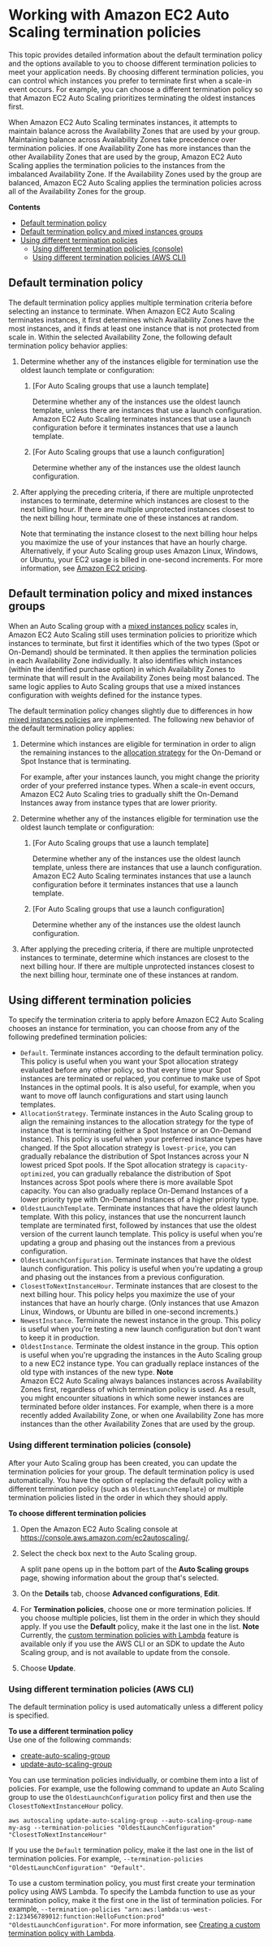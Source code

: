 # Working with Amazon EC2 Auto Scaling termination policies<a name="ec2-auto-scaling-termination-policies"></a>

This topic provides detailed information about the default termination policy and the options available to you to choose different termination policies to meet your application needs\. By choosing different termination policies, you can control which instances you prefer to terminate first when a scale\-in event occurs\. For example, you can choose a different termination policy so that Amazon EC2 Auto Scaling prioritizes terminating the oldest instances first\. 

When Amazon EC2 Auto Scaling terminates instances, it attempts to maintain balance across the Availability Zones that are used by your group\. Maintaining balance across Availability Zones take precedence over termination policies\. If one Availability Zone has more instances than the other Availability Zones that are used by the group, Amazon EC2 Auto Scaling applies the termination policies to the instances from the imbalanced Availability Zone\. If the Availability Zones used by the group are balanced, Amazon EC2 Auto Scaling applies the termination policies across all of the Availability Zones for the group\.

**Contents**
+ [Default termination policy](#default-termination-policy)
+ [Default termination policy and mixed instances groups](#default-termination-policy-mixed-instances-groups)
+ [Using different termination policies](#custom-termination-policy)
  + [Using different termination policies \(console\)](#custom-termination-policy-console)
  + [Using different termination policies \(AWS CLI\)](#custom-termination-policy-cli)

## Default termination policy<a name="default-termination-policy"></a>

The default termination policy applies multiple termination criteria before selecting an instance to terminate\. When Amazon EC2 Auto Scaling terminates instances, it first determines which Availability Zones have the most instances, and it finds at least one instance that is not protected from scale in\. Within the selected Availability Zone, the following default termination policy behavior applies:

1. Determine whether any of the instances eligible for termination use the oldest launch template or configuration:

   1. \[For Auto Scaling groups that use a launch template\]

      Determine whether any of the instances use the oldest launch template, unless there are instances that use a launch configuration\. Amazon EC2 Auto Scaling terminates instances that use a launch configuration before it terminates instances that use a launch template\.

   1. \[For Auto Scaling groups that use a launch configuration\]

      Determine whether any of the instances use the oldest launch configuration\. 

1. After applying the preceding criteria, if there are multiple unprotected instances to terminate, determine which instances are closest to the next billing hour\. If there are multiple unprotected instances closest to the next billing hour, terminate one of these instances at random\.

   Note that terminating the instance closest to the next billing hour helps you maximize the use of your instances that have an hourly charge\. Alternatively, if your Auto Scaling group uses Amazon Linux, Windows, or Ubuntu, your EC2 usage is billed in one\-second increments\. For more information, see [Amazon EC2 pricing](https://aws.amazon.com/ec2/pricing/)\.

## Default termination policy and mixed instances groups<a name="default-termination-policy-mixed-instances-groups"></a>

When an Auto Scaling group with a [mixed instances policy](asg-purchase-options.md) scales in, Amazon EC2 Auto Scaling still uses termination policies to prioritize which instances to terminate, but first it identifies which of the two types \(Spot or On\-Demand\) should be terminated\. It then applies the termination policies in each Availability Zone individually\. It also identifies which instances \(within the identified purchase option\) in which Availability Zones to terminate that will result in the Availability Zones being most balanced\. The same logic applies to Auto Scaling groups that use a mixed instances configuration with weights defined for the instance types\. 

The default termination policy changes slightly due to differences in how [mixed instances policies](asg-purchase-options.md) are implemented\. The following new behavior of the default termination policy applies:

1. Determine which instances are eligible for termination in order to align the remaining instances to the [allocation strategy](asg-purchase-options.md#asg-allocation-strategies) for the On\-Demand or Spot Instance that is terminating\.

   For example, after your instances launch, you might change the priority order of your preferred instance types\. When a scale\-in event occurs, Amazon EC2 Auto Scaling tries to gradually shift the On\-Demand Instances away from instance types that are lower priority\.

1. Determine whether any of the instances eligible for termination use the oldest launch template or configuration:

   1. \[For Auto Scaling groups that use a launch template\]

      Determine whether any of the instances use the oldest launch template, unless there are instances that use a launch configuration\. Amazon EC2 Auto Scaling terminates instances that use a launch configuration before it terminates instances that use a launch template\.

   1. \[For Auto Scaling groups that use a launch configuration\]

      Determine whether any of the instances use the oldest launch configuration\. 

1. After applying the preceding criteria, if there are multiple unprotected instances to terminate, determine which instances are closest to the next billing hour\. If there are multiple unprotected instances closest to the next billing hour, terminate one of these instances at random\.

## Using different termination policies<a name="custom-termination-policy"></a>

To specify the termination criteria to apply before Amazon EC2 Auto Scaling chooses an instance for termination, you can choose from any of the following predefined termination policies: 
+ `Default`\. Terminate instances according to the default termination policy\. This policy is useful when you want your Spot allocation strategy evaluated before any other policy, so that every time your Spot instances are terminated or replaced, you continue to make use of Spot Instances in the optimal pools\. It is also useful, for example, when you want to move off launch configurations and start using launch templates\.
+ `AllocationStrategy`\. Terminate instances in the Auto Scaling group to align the remaining instances to the allocation strategy for the type of instance that is terminating \(either a Spot Instance or an On\-Demand Instance\)\. This policy is useful when your preferred instance types have changed\. If the Spot allocation strategy is `lowest-price`, you can gradually rebalance the distribution of Spot Instances across your N lowest priced Spot pools\. If the Spot allocation strategy is `capacity-optimized`, you can gradually rebalance the distribution of Spot Instances across Spot pools where there is more available Spot capacity\. You can also gradually replace On\-Demand Instances of a lower priority type with On\-Demand Instances of a higher priority type\.
+ `OldestLaunchTemplate`\. Terminate instances that have the oldest launch template\. With this policy, instances that use the noncurrent launch template are terminated first, followed by instances that use the oldest version of the current launch template\. This policy is useful when you're updating a group and phasing out the instances from a previous configuration\.
+ `OldestLaunchConfiguration`\. Terminate instances that have the oldest launch configuration\. This policy is useful when you're updating a group and phasing out the instances from a previous configuration\.
+ `ClosestToNextInstanceHour`\. Terminate instances that are closest to the next billing hour\. This policy helps you maximize the use of your instances that have an hourly charge\. \(Only instances that use Amazon Linux, Windows, or Ubuntu are billed in one\-second increments\.\)
+ `NewestInstance`\. Terminate the newest instance in the group\. This policy is useful when you're testing a new launch configuration but don't want to keep it in production\.
+ `OldestInstance`\. Terminate the oldest instance in the group\. This option is useful when you're upgrading the instances in the Auto Scaling group to a new EC2 instance type\. You can gradually replace instances of the old type with instances of the new type\.
**Note**  
Amazon EC2 Auto Scaling always balances instances across Availability Zones first, regardless of which termination policy is used\. As a result, you might encounter situations in which some newer instances are terminated before older instances\. For example, when there is a more recently added Availability Zone, or when one Availability Zone has more instances than the other Availability Zones that are used by the group\. 

### Using different termination policies \(console\)<a name="custom-termination-policy-console"></a>

After your Auto Scaling group has been created, you can update the termination policies for your group\. The default termination policy is used automatically\. You have the option of replacing the default policy with a different termination policy \(such as `OldestLaunchTemplate`\) or multiple termination policies listed in the order in which they should apply\. 

**To choose different termination policies**

1. Open the Amazon EC2 Auto Scaling console at [https://console\.aws\.amazon\.com/ec2autoscaling/](https://console.aws.amazon.com/ec2autoscaling/)\.

1. Select the check box next to the Auto Scaling group\.

   A split pane opens up in the bottom part of the **Auto Scaling groups** page, showing information about the group that's selected\. 

1. On the **Details** tab, choose **Advanced configurations**, **Edit**\.

1. For **Termination policies**, choose one or more termination policies\. If you choose multiple policies, list them in the order in which they should apply\. If you use the **Default** policy, make it the last one in the list\.
**Note**  
Currently, the [custom termination policies with Lambda](https://docs.aws.amazon.com/autoscaling/ec2/userguide/lambda-custom-termination-policy.html) feature is available only if you use the AWS CLI or an SDK to update the Auto Scaling group, and is not available to update from the console\. 

1. Choose **Update**\.

### Using different termination policies \(AWS CLI\)<a name="custom-termination-policy-cli"></a>

The default termination policy is used automatically unless a different policy is specified\.

**To use a different termination policy**  
Use one of the following commands:
+ [create\-auto\-scaling\-group](https://docs.aws.amazon.com/cli/latest/reference/autoscaling/create-auto-scaling-group.html)
+ [update\-auto\-scaling\-group](https://docs.aws.amazon.com/cli/latest/reference/autoscaling/update-auto-scaling-group.html)

You can use termination policies individually, or combine them into a list of policies\. For example, use the following command to update an Auto Scaling group to use the `OldestLaunchConfiguration` policy first and then use the `ClosestToNextInstanceHour` policy\.

```
aws autoscaling update-auto-scaling-group --auto-scaling-group-name my-asg --termination-policies "OldestLaunchConfiguration" "ClosestToNextInstanceHour"
```

If you use the `Default` termination policy, make it the last one in the list of termination policies\. For example, `--termination-policies "OldestLaunchConfiguration" "Default"`\.

To use a custom termination policy, you must first create your termination policy using AWS Lambda\. To specify the Lambda function to use as your termination policy, make it the first one in the list of termination policies\. For example, `--termination-policies "arn:aws:lambda:us-west-2:123456789012:function:HelloFunction:prod" "OldestLaunchConfiguration"`\. For more information, see [Creating a custom termination policy with Lambda](lambda-custom-termination-policy.md)\.